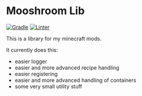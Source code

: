 # Mooshroom Lib

[![Gradle](https://github.com/Albert-Einholz/Mooshroom-Lib/actions/workflows/gradle.yml/badge.svg)](https://github.com/Albert-Einholz/Mooshroom-Lib/actions/workflows/gradle.yml)
[![Linter](https://github.com/Albert-Einholz/Mooshroom-Lib/actions/workflows/linter.yml/badge.svg)](https://github.com/Albert-Einholz/Mooshroom-Lib/actions/workflows/linter.yml)

This is a library for my minecraft mods.

It currently does this:
- easier logger
- easier and more advanced recipe handling
- easier registering
- easier and more advanced handling of containers
- some very small utility stuff
